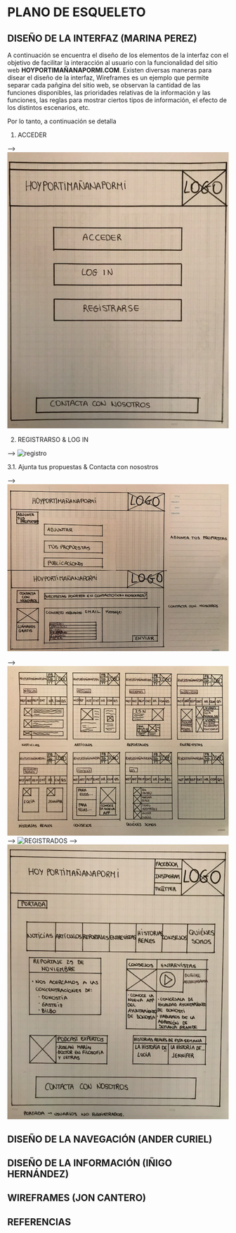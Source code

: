 # PLANO DE ESQUELETO


## DISEÑO DE LA INTERFAZ (MARINA PEREZ)
A continuación se encuentra el diseño de los elementos de la interfaz con el objetivo de facilitar la interacción al usuario con la funcionalidad del sitio web **HOYPORTIMAÑANAPORMI.COM**. Existen diversas maneras para disear el diseño de la interfaz, Wireframes es un ejemplo que permite separar cada pañgina del sitio web, se observan la cantidad de las funciones disponibles, las prioridades relativas de la información y las funciones, las reglas para mostrar ciertos tipos de información, el efecto de los distintos escenarios, etc. 

Por lo tanto, a continuación se detalla 

1. ACCEDER


--> ![acceder](/4-esqueleto/acceso.png)




2. REGISTRARSO & LOG IN 






--> ![registro](/4-esqueleto/registrlogin.png)



3.1. Ajunta tus propuestas & Contacta con nosostros


--> ![propuestacontacta](/4-esqueleto/contactapropuesta.png)

--> ![SECCIONES](/4-esqueleto/secciones.png)
--> ![REGISTRADOS](/4-esqueleto/portadaregistrado.png)
--> ![NOREGISTRADOS](/4-esqueleto/portada.png)

## DISEÑO DE LA NAVEGACIÓN (ANDER CURIEL)

## DISEÑO DE LA INFORMACIÓN (IÑIGO HERNÁNDEZ)

## WIREFRAMES (JON CANTERO)

## REFERENCIAS